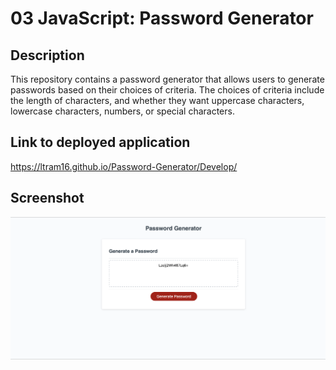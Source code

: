 # 03 JavaScript: Password Generator

## Description

This repository contains a password generator that allows users to generate passwords based on their choices of criteria. The choices of criteria include the length of characters, and whether they want uppercase characters, lowercase characters, numbers, or special characters.


## Link to deployed application

https://ltram16.github.io/Password-Generator/Develop/

## Screenshot

<img src="Screenshot 2023-02-20 at 10.43.06 PM.png">
